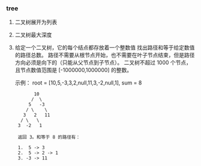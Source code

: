 ### tree
1. 二叉树展开为列表

2. 二叉树最大深度

3. 给定一个二叉树，它的每个结点都存放着一个整数值
    找出路径和等于给定数值的路径总数。
    路径不需要从根节点开始，也不需要在叶子节点结束，但是路径方向必须是向下的（只能从父节点到子节点）。
    二叉树不超过 1000 个节点，且节点数值范围是 [-1000000,1000000] 的整数。

    示例：
        root = [10,5,-3,3,2,null,11,3,-2,null,1], sum = 8

              10
             /  \
            5   -3
           / \    \
          3   2   11
         / \   \
        3  -2   1

        返回 3。和等于 8 的路径有：

        1.  5 -> 3
        2.  5 -> 2 -> 1
        3. -3 -> 11
